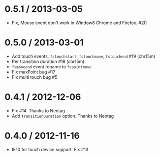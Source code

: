 0.5.1  / 2013-03-05
====================

* Fix, Mouse event don't work in Window8 Chrome and Firefox. #20

0.5.0  / 2013-03-01
====================

* Add touch events, `fstouchstart`, `fstouchmove`, `fstouchend` #19 (chr15m)
* Per transition duration #18 (chr15m)
* `fsmoveend` event rename to `fspointmove`
* Fix maxPoint bug #17
* Fix multi touch bug #5

0.4.1  / 2012-12-06
====================

* Fix #14. Thanks to Neotag
* Add `transitionDuration` option. Thanks to Neotag

0.4.0  / 2012-11-16
====================

* IE10 for touch device support. Fix #13
